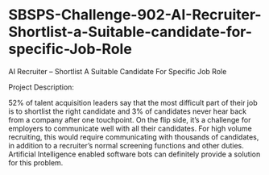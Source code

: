# SBSPS-Challenge-902-AI-Recruiter-Shortlist-a-Suitable-candidate-for-specific-Job-Role
AI Recruiter – Shortlist A Suitable Candidate For Specific Job Role

Project Description:

52% of talent acquisition leaders say that the most difficult part of their job is to shortlist the right candidate and 3% of candidates never hear back from a company after one touchpoint. 
On the flip side, it’s a challenge for employers to communicate well with all their candidates. 
For high volume recruiting, this would require communicating with thousands of candidates, in addition to a recruiter’s normal screening functions and other duties.
Artificial Intelligence enabled software bots can definitely provide a solution for this problem.
